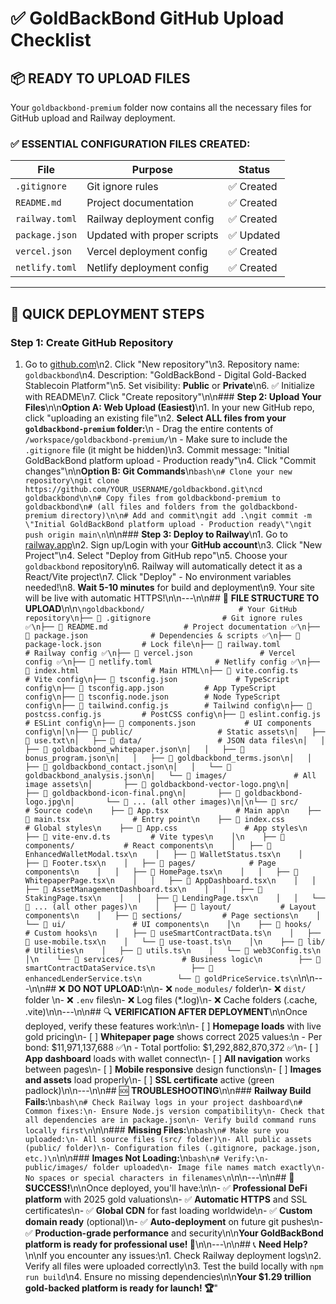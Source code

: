 # ✅ GoldBackBond GitHub Upload Checklist

## 📦 **READY TO UPLOAD FILES**

Your `goldbackbond-premium` folder now contains all the necessary files for GitHub upload and Railway deployment.

### **✅ ESSENTIAL CONFIGURATION FILES CREATED:**

| File | Purpose | Status |
|------|---------|--------|
| `.gitignore` | Git ignore rules | ✅ Created |
| `README.md` | Project documentation | ✅ Created |
| `railway.toml` | Railway deployment config | ✅ Created |
| `package.json` | Updated with proper scripts | ✅ Updated |
| `vercel.json` | Vercel deployment config | ✅ Created |
| `netlify.toml` | Netlify deployment config | ✅ Created |

---

## 🎯 **QUICK DEPLOYMENT STEPS**

### **Step 1: Create GitHub Repository**
1. Go to [github.com](https://github.com)\n2. Click \"New repository\"\n3. Repository name: `goldbackbond`\n4. Description: \"GoldBackBond - Digital Gold-Backed Stablecoin Platform\"\n5. Set visibility: **Public** or **Private**\n6. ✅ Initialize with README\n7. Click \"Create repository\"\n\n### **Step 2: Upload Your Files**\n\n**Option A: Web Upload (Easiest)**\n1. In your new GitHub repo, click \"uploading an existing file\"\n2. **Select ALL files from your `goldbackbond-premium` folder:**\n   - Drag the entire contents of `/workspace/goldbackbond-premium/`\n   - Make sure to include the `.gitignore` file (it might be hidden)\n3. Commit message: \"Initial GoldBackBond platform upload - Production ready\"\n4. Click \"Commit changes\"\n\n**Option B: Git Commands**\n```bash\n# Clone your new repository\ngit clone https://github.com/YOUR_USERNAME/goldbackbond.git\ncd goldbackbond\n\n# Copy files from goldbackbond-premium to goldbackbond\n# (all files and folders from the goldbackbond-premium directory)\n\n# Add and commit\ngit add .\ngit commit -m \"Initial GoldBackBond platform upload - Production ready\"\ngit push origin main\n```\n\n### **Step 3: Deploy to Railway**\n1. Go to [railway.app](https://railway.app)\n2. Sign up/Login with your **GitHub account**\n3. Click \"New Project\"\n4. Select \"Deploy from GitHub repo\"\n5. Choose your `goldbackbond` repository\n6. Railway will automatically detect it as a React/Vite project\n7. Click \"Deploy\" - No environment variables needed!\n8. **Wait 5-10 minutes** for build and deployment\n9. Your site will be live with automatic HTTPS!\n\n---\n\n## 📁 **FILE STRUCTURE TO UPLOAD**\n\n```\ngoldbackbond/                     # Your GitHub repository\n├── 📄 .gitignore                # Git ignore rules ✅\n├── 📄 README.md                 # Project documentation ✅\n├── 📄 package.json              # Dependencies & scripts ✅\n├── 📄 package-lock.json         # Lock file\n├── 📄 railway.toml              # Railway config ✅\n├── 📄 vercel.json               # Vercel config ✅\n├── 📄 netlify.toml              # Netlify config ✅\n├── 📄 index.html                # Main HTML\n├── 📄 vite.config.ts            # Vite config\n├── 📄 tsconfig.json             # TypeScript config\n├── 📄 tsconfig.app.json         # App TypeScript config\n├── 📄 tsconfig.node.json        # Node TypeScript config\n├── 📄 tailwind.config.js        # Tailwind config\n├── 📄 postcss.config.js         # PostCSS config\n├── 📄 eslint.config.js          # ESLint config\n├── 📄 components.json           # UI components config\n│\n├── 📁 public/                   # Static assets\n│   ├── 📄 use.txt\n│   ├── 📁 data/                 # JSON data files\n│   │   ├── 📄 goldbackbond_whitepaper.json\n│   │   ├── 📄 bonus_program.json\n│   │   ├── 📄 goldbackbond_terms.json\n│   │   ├── 📄 goldbackbond_contact.json\n│   │   └── 📄 goldbackbond_analysis.json\n│   └── 📁 images/               # All image assets\n│       ├── 📄 goldbackbond-vector-logo.png\n│       ├── 📄 goldbackbond-icon-final.png\n│       ├── 📄 goldbackbond-logo.jpg\n│       └── 📄 ... (all other images)\n│\n└── 📁 src/                      # Source code\n    ├── 📄 App.tsx               # Main app\n    ├── 📄 main.tsx              # Entry point\n    ├── 📄 index.css             # Global styles\n    ├── 📄 App.css               # App styles\n    ├── 📄 vite-env.d.ts         # Vite types\n    │\n    ├── 📁 components/           # React components\n    │   ├── 📄 EnhancedWalletModal.tsx\n    │   ├── 📄 WalletStatus.tsx\n    │   ├── 📄 Footer.tsx\n    │   ├── 📁 pages/            # Page components\n    │   │   ├── 📄 HomePage.tsx\n    │   │   ├── 📄 WhitepaperPage.tsx\n    │   │   ├── 📄 AppDashboard.tsx\n    │   │   ├── 📄 AssetManagementDashboard.tsx\n    │   │   ├── 📄 StakingPage.tsx\n    │   │   ├── 📄 LendingPage.tsx\n    │   │   └── 📄 ... (all other pages)\n    │   ├── 📁 layout/           # Layout components\n    │   ├── 📁 sections/         # Page sections\n    │   └── 📁 ui/               # UI components\n    │\n    ├── 📁 hooks/                # Custom hooks\n    │   ├── 📄 useSmartContractData.ts\n    │   ├── 📄 use-mobile.tsx\n    │   └── 📄 use-toast.ts\n    │\n    ├── 📁 lib/                  # Utilities\n    │   ├── 📄 utils.ts\n    │   └── 📄 web3Config.ts\n    │\n    └── 📁 services/             # Business logic\n        ├── 📄 smartContractDataService.ts\n        ├── 📄 enhancedLenderService.ts\n        └── 📄 goldPriceService.ts\n```\n\n---\n\n## ❌ **DO NOT UPLOAD:**\n\n- ❌ `node_modules/` folder\n- ❌ `dist/` folder  \n- ❌ `.env` files\n- ❌ Log files (*.log)\n- ❌ Cache folders (.cache, .vite)\n\n---\n\n## 🔍 **VERIFICATION AFTER DEPLOYMENT**\n\nOnce deployed, verify these features work:\n\n- [ ] **Homepage loads** with live gold pricing\n- [ ] **Whitepaper page** shows correct 2025 values:\n  - Per bond: $11,971,137,688 ✅\n  - Total portfolio: $1,292,882,870,372 ✅\n- [ ] **App dashboard** loads with wallet connect\n- [ ] **All navigation** works between pages\n- [ ] **Mobile responsive** design functions\n- [ ] **Images and assets** load properly\n- [ ] **SSL certificate** active (green padlock)\n\n---\n\n## 🆘 **TROUBLESHOOTING**\n\n### **Railway Build Fails:**\n```bash\n# Check Railway logs in your project dashboard\n# Common fixes:\n- Ensure Node.js version compatibility\n- Check that all dependencies are in package.json\n- Verify build command runs locally first\n```\n\n### **Missing Files:**\n```bash\n# Make sure you uploaded:\n- All source files (src/ folder)\n- All public assets (public/ folder)\n- Configuration files (.gitignore, package.json, etc.)\n```\n\n### **Images Not Loading:**\n```bash\n# Verify:\n- public/images/ folder uploaded\n- Image file names match exactly\n- No spaces or special characters in filenames\n```\n\n---\n\n## 🎊 **SUCCESS!**\n\nOnce deployed, you'll have:\n\n- ✅ **Professional DeFi platform** with 2025 gold valuations\n- ✅ **Automatic HTTPS** and SSL certificates\n- ✅ **Global CDN** for fast loading worldwide\n- ✅ **Custom domain ready** (optional)\n- ✅ **Auto-deployment** on future git pushes\n- ✅ **Production-grade performance** and security\n\n**Your GoldBackBond platform is ready for professional use! 🚀**\n\n---\n\n## 📞 **Need Help?**\n\nIf you encounter any issues:\n1. Check Railway deployment logs\n2. Verify all files were uploaded correctly\n3. Test the build locally with `npm run build`\n4. Ensure no missing dependencies\n\n**Your $1.29 trillion gold-backed platform is ready for launch! 🏆**"